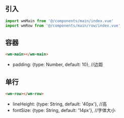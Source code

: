 ## 引入
```javascript
import wmMain from '@/components/main/index.vue'
import wmRow from '@/components/main/row/index.vue'
```

## 容器
```html
<wm-main></wm-main>
```
- padding: {type: Number, default: 10}, //边距

## 单行
```html
<wm-row></wm-row>
```
- lineHeight: {type: String, default: '40px'},  //高
- fontSize: {type: String, default: '14px'},    //字体大小

